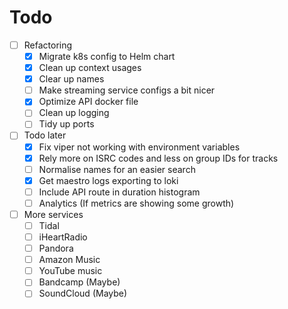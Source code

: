 
# Todo

- [ ] Refactoring
  - [X] Migrate k8s config to Helm chart
  - [X] Clean up context usages
  - [X] Clear up names
  - [ ] Make streaming service configs a bit nicer
  - [X] Optimize API docker file
  - [ ] Clean up logging
  - [ ] Tidy up ports

- [ ] Todo later
  - [X] Fix viper not working with environment variables
  - [X] Rely more on ISRC codes and less on group IDs for tracks
  - [ ] Normalise names for an easier search
  - [X] Get maestro logs exporting to loki
  - [ ] Include API route in duration histogram
  - [ ] Analytics (If metrics are showing some growth)

- [ ] More services
  - [ ] Tidal
  - [ ] iHeartRadio
  - [ ] Pandora
  - [ ] Amazon Music
  - [ ] YouTube music
  - [ ] Bandcamp (Maybe)
  - [ ] SoundCloud (Maybe)
